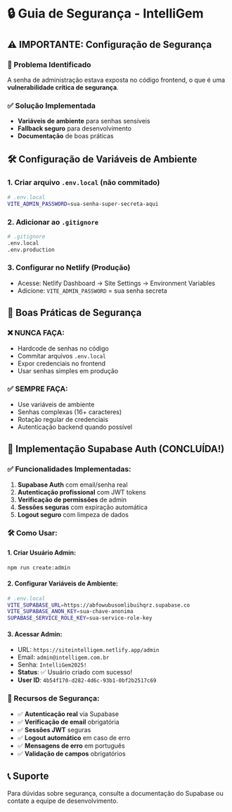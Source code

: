 # 🔒 Guia de Segurança - IntelliGem

## ⚠️ IMPORTANTE: Configuração de Segurança

### 🚨 Problema Identificado
A senha de administração estava exposta no código frontend, o que é uma **vulnerabilidade crítica de segurança**.

### ✅ Solução Implementada
- **Variáveis de ambiente** para senhas sensíveis
- **Fallback seguro** para desenvolvimento
- **Documentação** de boas práticas

## 🛠️ Configuração de Variáveis de Ambiente

### 1. Criar arquivo `.env.local` (não commitado)
```bash
# .env.local
VITE_ADMIN_PASSWORD=sua-senha-super-secreta-aqui
```

### 2. Adicionar ao `.gitignore`
```bash
# .gitignore
.env.local
.env.production
```

### 3. Configurar no Netlify (Produção)
- Acesse: Netlify Dashboard → Site Settings → Environment Variables
- Adicione: `VITE_ADMIN_PASSWORD` = sua senha secreta

## 🔐 Boas Práticas de Segurança

### ❌ NUNCA FAÇA:
- Hardcode de senhas no código
- Commitar arquivos `.env.local`
- Expor credenciais no frontend
- Usar senhas simples em produção

### ✅ SEMPRE FAÇA:
- Use variáveis de ambiente
- Senhas complexas (16+ caracteres)
- Rotação regular de credenciais
- Autenticação backend quando possível

## 🚀 Implementação Supabase Auth (CONCLUÍDA!)

### ✅ Funcionalidades Implementadas:
1. **Supabase Auth** com email/senha real
2. **Autenticação profissional** com JWT tokens
3. **Verificação de permissões** de admin
4. **Sessões seguras** com expiração automática
5. **Logout seguro** com limpeza de dados

### 🛠️ Como Usar:

#### 1. Criar Usuário Admin:
```bash
npm run create:admin
```

#### 2. Configurar Variáveis de Ambiente:
```bash
# .env.local
VITE_SUPABASE_URL=https://abfowubusomlibuihqrz.supabase.co
VITE_SUPABASE_ANON_KEY=sua-chave-anonima
SUPABASE_SERVICE_ROLE_KEY=sua-service-role-key
```

#### 3. Acessar Admin:
- URL: `https://siteintelligem.netlify.app/admin`
- Email: `admin@intelligem.com.br`
- Senha: `IntelliGem2025!`
- **Status**: ✅ Usuário criado com sucesso!
- **User ID**: `4b54f170-d282-4d6c-93b1-0bf2b2517c69`

### 🔐 Recursos de Segurança:
- ✅ **Autenticação real** via Supabase
- ✅ **Verificação de email** obrigatória
- ✅ **Sessões JWT** seguras
- ✅ **Logout automático** em caso de erro
- ✅ **Mensagens de erro** em português
- ✅ **Validação de campos** obrigatórios

## 📞 Suporte
Para dúvidas sobre segurança, consulte a documentação do Supabase ou contate a equipe de desenvolvimento.
